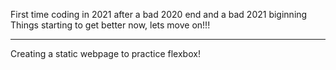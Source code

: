 First time coding in 2021 after a bad 2020 end and a bad 2021 biginning
Things starting to get better now, lets move on!!!

----------------------------------------------------------------------------
Creating a static webpage to practice flexbox!